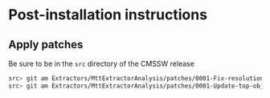 # Post-installation instructions

## Apply patches

Be sure to be in the `src` directory of the CMSSW release

```bash
src> git am Extractors/MttExtractorAnalysis/patches/0001-Fix-resolution-creator.patch
src> git am Extractors/MttExtractorAnalysis/patches/0001-Update-top-objects-resolution-using-8-TeV-POWHEG-TT-.patch
```
